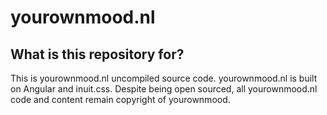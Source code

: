 # yourownmood.nl

## What is this repository for?

This is yourownmood.nl uncompiled source code.
yourownmood.nl is built on Angular and inuit.css.
Despite being open sourced, all yourownmood.nl code and content remain copyright of yourownmood.
